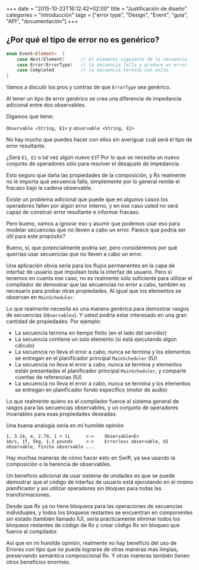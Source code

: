 +++
date = "2015-10-23T16:12:42+02:00"
title = "Justificación de diseño"
categories = "introducción"
tags = ["error type", "Design", "Event", "guia", "API", "documentación"]
+++

## ¿Por qué el tipo de error no es genérico?

```swift
enum Event<Element>  {
    case Next(Element)      // el elemento siguiente de la secuencia
    case Error(ErrorType)   // la secuencia falla y produce un error
    case Completed          // la secuencia termina con éxito
}
```

Vamos a discutir los pros y contras de que `ErrorType` sea genérico.

Al tener un tipo de error genérico se crea una diferencia de impedancia adicional entre dos observables.

Digamos que tiene:

`Observable <String, E1>` y `observable <String, E2>`

No hay mucho que puedes hacer con ellos sin averiguar cuál será el tipo de error resultante.

¿Será `E1`,` E2` o tal vez algún nuevo `E3`? Por lo que se necesita un nuevo conjunto de operadores sólo para resolver el desajuste de impedancia.

Esto seguro que daña las propiedades de la composición, y Rx realmente no le importa qué secuencia falla, simplemente por lo general remite el fracaso bajo la cadena observable.

Existe un problema adicional que puede que en algunos casos los operadores fallen por algún error interno, y en ese caso usted no será capaz de construir error resultante e informar fracaso.

Pero bueno, vamos a ignorar eso y asumir que podemos usar eso para modelar secuencias que no lleven a cabo un error. Parece que podría ser útil para este propósito?

Bueno, sí, que potencialmente podría ser, pero consideremos por qué querrías usar secuencias que no lleven a cabo un error.

Una aplicación obvia sería para los flujos permanentes en la capa de interfaz de usuario que impulsan toda la interfaz de usuario. Pero si tenemos en cuenta ese caso, no es realmente sólo suficiente para utilizar el compilador de demostrar que las secuencias no error a cabo, también es necesario para probar otras propiedades. Al igual que los elementos se observan en `MainScheduler`.

Lo que realmente necesita es una manera genérica para demostrar rasgos de secuencias (`Observables`). Y usted podría estar interesado en una gran cantidad de propiedades. Por ejemplo:

* La secuencia termina en tiempo finito (en el lado del servidor)
* La secuencia contiene un solo elemento (si está ejecutando algún cálculo)
* La secuencia no lleva el error a cabo, nunca se termina y los elementos se entregan en el planificador principal `MainScheduler` (IU)
* La secuencia no lleva el error a cabo, nunca se termina y elementos están presentadas el planificador principal `MainScheduler`, y comparte cuentas de referencias (IU)
* La secuencia no lleva el error a cabo, nunca se termina y los elementos se entregan en planificador fondo específico (motor de audio)

Lo que realmente quiero es el compilador fuerce al sistema general de rasgos para las secuencias observables, y un conjunto de operadores invariables para esas propiedades deseadas.

Una buena analogía sería en mi humilde opinión

```
1, 3.14, e, 2.79, 1 + 1i      <->    Observable<E>
1m/s, 1T, 5kg, 1.3 pounds     <->    Errorless observable, UI observable, Finite observable ...
```

Hay muchas maneras de cómo hacer esto en Swift, ya sea usando la composición o la herencia de observables.

Un beneficio adicional de usar sistema de unidades es que se puede demostrar que el código de interfaz de usuario está ejecutando en el mismo planificador y así utilizar operadores sin bloqueo para todas las transformaciones.

Desde que Rx ya no tiene bloqueos para las operaciones de secuencias individuales, y todos los bloqueos restantes se encuentran en componentes sin estado (también llamado IU), sería prácticamente eliminar todos los bloqueos restantes de código de Rx y crear código Rx sin bloqueo que fuerce al compilador.

Así que en mi humilde opinión, realmente no hay beneficio del uso de Errores con tipo que no pueda lograrse de otras maneras mas limpias, preservando semántica composicional Rx. Y otras maneras también tienen otros beneficios enormes.

